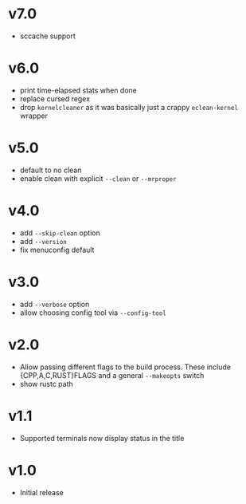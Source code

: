 # v7.0
- sccache support

# v6.0
- print time-elapsed stats when done
- replace cursed regex
- drop `kernelcleaner` as it was basically just a crappy `eclean-kernel` wrapper

# v5.0
- default to no clean
- enable clean with explicit `--clean` or `--mrproper`

# v4.0
- add `--skip-clean` option
- add `--version`
- fix menuconfig default

# v3.0
- add `--verbose` option
- allow choosing config tool via `--config-tool`

# v2.0
- Allow passing different flags to the build process.
  These include {CPP,A,C,RUST}FLAGS and 
  a general `--makeopts` switch
- show rustc path

# v1.1
- Supported terminals now display status in the title

# v1.0
- Initial release
